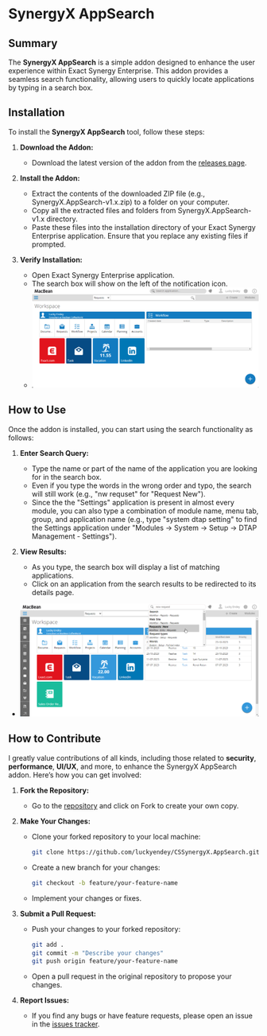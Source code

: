 # SynergyX AppSearch

## Summary

The **SynergyX AppSearch** is a simple addon designed to enhance the user experience within Exact Synergy Enterprise. This addon provides a seamless search functionality, allowing users to quickly locate applications by typing in a search box.

## Installation

To install the **SynergyX AppSearch** tool, follow these steps:

1. **Download the Addon:**
   - Download the latest version of the addon from the <a href="https://github.com/luckyendey/CSSynergyX.AppSearch/releases">releases page</a>.

2. **Install the Addon:**
   - Extract the contents of the downloaded ZIP file (e.g., SynergyX.AppSearch-v1.x.zip) to a folder on your computer.
   - Copy all the extracted files and folders from SynergyX.AppSearch-v1.x directory.
   - Paste these files into the installation directory of your Exact Synergy Enterprise application. Ensure that you replace any existing files if prompted.

3. **Verify Installation:**
   - Open Exact Synergy Enterprise application.
   - The search box will show on the left of the notification icon.
   - ![Description of the image](misc/images/img01.png)

## How to Use

Once the addon is installed, you can start using the search functionality as follows:

1. **Enter Search Query:**
   - Type the name or part of the name of the application you are looking for in the search box.
   - Even if you type the words in the wrong order and typo, the search will still work (e.g., "nw requset" for "Request New").
   - Since the the "Settings" application is present in almost every module, you can also type a combination of module name, menu tab, group, and application name (e.g., type "system dtap setting" to find the Settings application under "Modules -> System -> Setup -> DTAP Management - Settings").

1. **View Results:**
   - As you type, the search box will display a list of matching applications.
   - Click on an application from the search results to be redirected to its details page.
- ![Description of the image](misc/images/img02.png)


## How to Contribute

I greatly value contributions of all kinds, including those related to **security**, **performance**, **UI/UX**, and more, to enhance the SynergyX AppSearch addon. Here’s how you can get involved:

1. **Fork the Repository:**
   - <p>Go to the <a href="https://github.com/luckyendey/CSSynergyX.AppSearch">repository</a> and click on Fork to create your own copy.</p>

2. **Make Your Changes:**
   - Clone your forked repository to your local machine:
     ```bash
     git clone https://github.com/luckyendey/CSSynergyX.AppSearch.git
     ```
   - Create a new branch for your changes:
     ```bash
     git checkout -b feature/your-feature-name
     ```
   - Implement your changes or fixes.

3. **Submit a Pull Request:**
   - Push your changes to your forked repository:
     ```bash
     git add .
     git commit -m "Describe your changes"
     git push origin feature/your-feature-name
     ```
   - Open a pull request in the original repository to propose your changes.

4. **Report Issues:**
   - If you find any bugs or have feature requests, please open an issue in the <a href="https://github.com/luckyendey/CSSynergyX.AppSearch/issues">issues tracker</a>.


